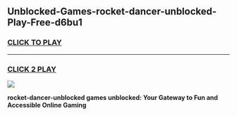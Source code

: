 
## Unblocked-Games-rocket-dancer-unblocked-Play-Free-d6bu1
<h3>
<a href="https://premium76.site?title=rocket-dancer-unblocked&ref=18A1">CLICK TO PLAY</a></h3>
<hr>

<h3>
<a href="https://premium76.site?title=rocket-dancer-unblocked&ref=18A1">CLICK 2 PLAY</a>
  
</h3>

<a href="https://premium76.site?title=rocket-dancer-unblocked&ref=18A1"><img src="https://clearcache.store/games.png"></a>


**rocket-dancer-unblocked games unblocked: Your Gateway to Fun and Accessible Online Gaming**
